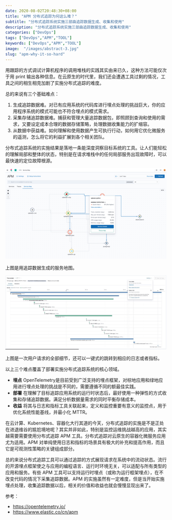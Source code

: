```yaml
---
date: 2020-08-02T20:48:30+08:00
title: "APM 分布式追踪为何这么难？"
subtitle: "分布式追踪系统实施三部曲追踪数据生成、收集和使用"
description: "分布式追踪系统实施三部曲追踪数据生成、收集和使用"
categories: ["DevOps"]
tags: ["DevOps","APM","TOOL"]
keywords: ["DevOps","APM","TOOL"]
image:  "/images/abstract-3.jpg"
slug: "apm-why-it-so-hard"
---
```


用跟踪的方式调试计算机程序的调用堆栈的实践其实由来已久，这种方法可能仅次于用 print 输出各种信息。在云原生的时代里，我们还会遭遇工具过剩的情况，工具之间的相生相克加剧了实施分布式追踪的难度。

总的来说有三个基础难点：

1. 生成追踪数据难。对已有应用系统的代码库进行埋点处理的挑战巨大，你的应用程序系统的模式可能也不符合埋点的模式需求。
2. 采集存储追踪数据难。捕获和管理大量追踪数据包，即照顾到查询和使用的需求，又要设定成本合理的数据存储策略，处理数据收集能力的扩缩容。
3. 从数据中获益难。如何理解和使用数据产生可执行行动，如何用它优化微服务的遥测，怎么将它的利益扩展到各个相关团队。

分布式追踪系统的实施结果是落地一条能深度洞察目标系统的工具。让人们能轻松的理解局部和整体的状态，特别是在请求堆栈中的任何局部服务出现故障时，可以最快速的定位故障根源。

![](/images/screenshot-apm-service-map.png)

上图是用追踪数据生成的服务地图。

![](/images/blog-k8s-o11y-apm-trace-correlation.jpg)

上图是一次用户请求的全部细节，还可以一键式的跳转到相应的日志或者指标。

以上三个难点覆盖了部署实施分布式追踪系统的核心领域。

* **埋点** OpenTelemetry是目前受到广泛支持的埋点框架，对棕地应用和绿地应用进行埋点处理的挑战是不同的，需要遵循不同的额最佳实践。
* **部署** 在理解了目标追踪应用系统的运行时状态后，最好使用一种弹性的方式收集和存储追踪数据。满足分析数据量需求的同时平衡存储成本。
* **收益** 将其与日志和指标工具关联起来，定义和监控重要有意义的监控点，用于优化系统性能基线，并最小化 MTTR。

在云计算、Kubernetes、容器化大行其道的今天，分布式追踪的实施是不是正处在进退维谷的尴尬境地呢？其实并非如此，特别是监控运维挑战越高的应用，其实越需要需要使用分布式追踪 APM 工具。分布式追踪对云原生的容器化微服务应用尤为适用。APM 对单纯使用日志和指标的场景具有极大的补充和提高作用，而且它是可观测性策略的关键组成部分。

总的来说分布式追踪工具可以通过追踪的方式展现请求在系统中的流动状态。流行的开源埋点框架使之与应用的编程语言、运行时环境无关，可以适配与所有类型的应用和服务。有些 APM 工具可以支持运行时埋点（或称为运行框架埋点），在不改变代码的情况下采集追踪数据。APM 的实施虽然有一定难度，但是当开始实施埋点处理，收集追踪数据以后，相关的价值和收益也就会慢慢显现出来了。

参考：

* <https://opentelemetry.io/>
* <https://www.elastic.co/cn/apm>
